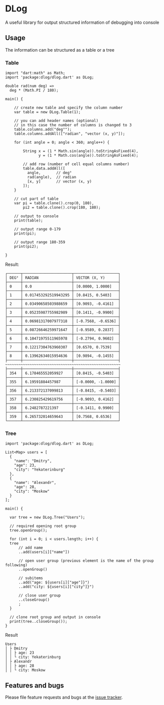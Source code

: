 # DLog

A useful library for output structured information of debugging into console

## Usage

The information can be structured as a table or a tree

### Table

    import "dart:math" as Math;
    import 'package:dlog/dlog.dart' as DLog;
    
    double rad(num deg) =>
      deg * (Math.PI / 180);
    
    main() {
    
        // create new table and specify the column number
        var table = new DLog.Table(1);
        
        // you can add header names (optional)
        // in this case the number of columns is changed to 3
        table.columns.add("deg°");
        table.columns.addAll(["radian", "vector (x, y)"]);
        
        for (int angle = 0; angle < 360; angle++) {
            
            String x = (1 * Math.sin(angle)).toStringAsFixed(4),
                   y = (1 * Math.cos(angle)).toStringAsFixed(4);
            
            // add row (number of cell equal columns number)
            table.data.addAll([
              angle,       // deg°
              rad(angle),  // radian
              [x, y]       // vector (x, y)
            ]);
        }
        
        // cut part of table
        var pi = table.clone().crop(0, 180),
            pi2 = table.clone().crop(180, 180);
        
        // output to console
        print(table);
        
        // output range 0-179
        print(pi);
        
        // output range 180-359
        print(pi2);
    
    }

Result:

    ┌──────┬──────────────────────┬────────────────────┐
    │ DEG° │ RADIAN               │ VECTOR (X, Y)      │
    ├──────┼──────────────────────┼────────────────────┤
    │ 0    │ 0.0                  │ [0.0000, 1.0000]   │
    ├──────┼──────────────────────┼────────────────────┤
    │ 1    │ 0.017453292519943295 │ [0.8415, 0.5403]   │
    ├──────┼──────────────────────┼────────────────────┤
    │ 2    │ 0.03490658503988659  │ [0.9093, -0.4161]  │
    ├──────┼──────────────────────┼────────────────────┤
    │ 3    │ 0.05235987755982989  │ [0.1411, -0.9900]  │
    ├──────┼──────────────────────┼────────────────────┤
    │ 4    │ 0.06981317007977318  │ [-0.7568, -0.6536] │
    ├──────┼──────────────────────┼────────────────────┤
    │ 5    │ 0.08726646259971647  │ [-0.9589, 0.2837]  │
    ├──────┼──────────────────────┼────────────────────┤
    │ 6    │ 0.10471975511965978  │ [-0.2794, 0.9602]  │
    ├──────┼──────────────────────┼────────────────────┤
    │ 7    │ 0.12217304763960307  │ [0.6570, 0.7539]   │
    ├──────┼──────────────────────┼────────────────────┤
    │ 8    │ 0.13962634015954636  │ [0.9894, -0.1455]  │
    ├──────┼──────────────────────┼────────────────────┤
    ~~~~~~~~~~~~~~~~~~~~~~~~~~~~~~~~~~~~~~~~~~~~~~~~~~~~
    ├──────┼──────────────────────┼────────────────────┤
    │ 354  │ 6.178465552059927    │ [0.8415, -0.5403]  │
    ├──────┼──────────────────────┼────────────────────┤
    │ 355  │ 6.19591884457987     │ [-0.0000, -1.0000] │
    ├──────┼──────────────────────┼────────────────────┤
    │ 356  │ 6.213372137099813    │ [-0.8415, -0.5403] │
    ├──────┼──────────────────────┼────────────────────┤
    │ 357  │ 6.230825429619756    │ [-0.9093, 0.4162]  │
    ├──────┼──────────────────────┼────────────────────┤
    │ 358  │ 6.2482787221397      │ [-0.1411, 0.9900]  │
    ├──────┼──────────────────────┼────────────────────┤
    │ 359  │ 6.265732014659643    │ [0.7568, 0.6536]   │
    └──────┴──────────────────────┴────────────────────┘

### Tree

    import 'package:dlog/dlog.dart' as DLog;
    
    List<Map> users = [
      {
        "name": "Dmitry",
        "age": 23,
        "city": "Yekaterinburg"
      },
      {
        "name": "Alexandr",
        "age": 28,
        "city": "Moskow"
      }
    ];
    
    main() {
      
      var tree = new DLog.Tree("Users");
      
      // required opening root group
      tree.openGroup();
      
      for (int i = 0; i < users.length; i++) {
      tree
          // add name
          ..add(users[i]["name"])
          
          // open user group (previous element is the name of the group following)
          ..openGroup()
          
          // subitems
          ..add("age: ${users[i]["age"]}")
          ..add("city: ${users[i]["city"]}")
          
          // close user group
          ..closeGroup()
          ;
      }
      
      // clone root group and output in console
      print(tree..closeGroup());
    }

Result

    Users
    │ ├ Dmitry
    │ │ ├ age: 23
    │ │ └ city: Yekaterinburg
    │ ├ Alexandr
    │ │ ├ age: 28
    │ │ └ city: Moskow

## Features and bugs

Please file feature requests and bugs at the [issue tracker][tracker].

[tracker]: https://github.com/vdakalov/DLog